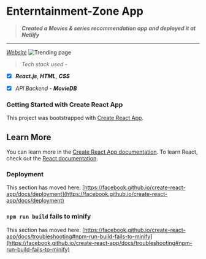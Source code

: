 # Enterntainment-Zone App
>_**Created a Movies & series recommendation app and deployed it at Netlify**_
----
_[Website](http://your-enterntainment-zone-jd.netlify.app)_
![Trending page](https://github.com/jaya6400/enterntainment-zone/assets/66017717/e02ff391-6b96-4416-b000-f271dfc81ce3)

>*Tech stack used* - 

- [x] _**React.js**_, _**HTML**_, _**CSS**_

- [x] _API Backend_ - _**MovieDB**_
### Getting Started with Create React App
This project was bootstrapped with [Create React App](https://github.com/facebook/create-react-app).
## Learn More
You can learn more in the [Create React App documentation](https://facebook.github.io/create-react-app/docs/getting-started).
To learn React, check out the [React documentation](https://reactjs.org/).
### Deployment
This section has moved here: [https://facebook.github.io/create-react-app/docs/deployment](https://facebook.github.io/create-react-app/docs/deployment)
### `npm run build` fails to minify
This section has moved here: [https://facebook.github.io/create-react-app/docs/troubleshooting#npm-run-build-fails-to-minify](https://facebook.github.io/create-react-app/docs/troubleshooting#npm-run-build-fails-to-minify)
